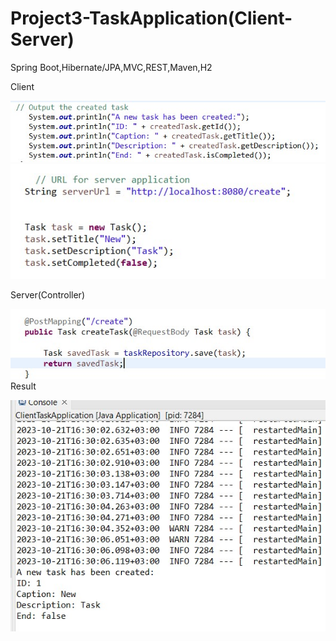 # Project3-TaskApplication(Client-Server)
Spring Boot,Hibernate/JPA,MVC,REST,Maven,H2

Client

![image](https://github.com/alexutm123/Project3-TaskApplication/blob/main/screen/Screenshot_3.jpg)
![image](https://github.com/alexutm123/Project3-TaskApplication/blob/main/screen/Screenshot_4.jpg)

Server(Controller)

![image](https://github.com/alexutm123/Project3-TaskApplication/blob/main/screen/Screenshot_save.jpg)Result

![image](https://github.com/alexutm123/Project3-TaskApplication/blob/main/screen/Screenshot_2.jpg)
